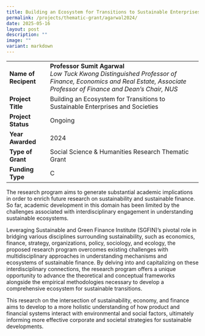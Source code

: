 ```yaml
---
title: Building an Ecosystem for Transitions to Sustainable Enterprises and Societies
permalink: /projects/thematic-grant/agarwal2024/
date: 2025-05-16
layout: post
description: ""
image: ""
variant: markdown
---
```

|  |  |
|---|---|
| **Name of Recipent** | **Professor Sumit Agarwal**<br>_Low Tuck Kwong Distinguished Professor of Finance, Economics and Real Estate,  Associate Professor of Finance and Dean’s Chair, NUS_ |
| **Project Title** | Building an Ecosystem for Transitions to Sustainable Enterprises and Societies |
| **Project Status** | Ongoing |
| **Year Awarded** | 2024 |
| **Type of Grant** | Social Science &amp; Humanities Research Thematic Grant |
|**Funding Type** | C |

The research program aims to generate substantial academic implications in order to enrich future research on sustainability and sustainable finance. So far, academic development in this domain has been limited by the challenges associated with interdisciplinary engagement in understanding sustainable ecosystems.  
  
Leveraging Sustainable and Green Finance Institute (SGFIN)’s pivotal role in bridging various disciplines surrounding sustainability, such as economics, finance, strategy, organizations, policy, sociology, and ecology, the proposed research program overcomes existing challenges with multidisciplinary approaches in understanding mechanisms and ecosystems of sustainable finance. By delving into and capitalizing on these interdisciplinary connections, the research program offers a unique opportunity to advance the theoretical and conceptual frameworks alongside the empirical methodologies necessary to develop a comprehensive ecosystem for sustainable transitions.  
  
This research on the intersection of sustainability, economy, and finance aims to develop to a more holistic understanding of how product and financial systems interact with environmental and social factors, ultimately informing more effective corporate and societal strategies for sustainable developments.